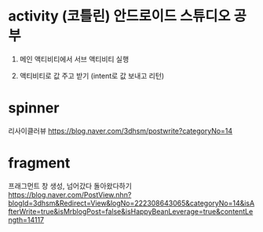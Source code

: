 # activity (코틀린) 안드로이드 스튜디오 공부

1. 메인 액티비티에서 서브 액티비티 실행


3. 액티비티로 값 주고 받기 (intent로 값 보내고 리턴)


# spinner 

리사이클러뷰 
https://blog.naver.com/3dhsm/postwrite?categoryNo=14


# fragment

프래그먼트 창 생성, 넘어갔다 돌아왔다하기
https://blog.naver.com/PostView.nhn?blogId=3dhsm&Redirect=View&logNo=222308643065&categoryNo=14&isAfterWrite=true&isMrblogPost=false&isHappyBeanLeverage=true&contentLength=14117
